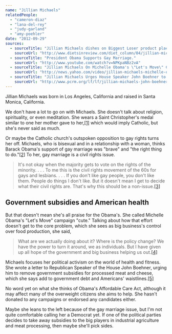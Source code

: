 ```yaml
---
name: "Jillian Michaels"
relatedPeople:
  - "cameron-diaz"
  - "lana-del-rey"
  - "judy-garland"
  - "amy-poehler"
date: "2012-09-29"
sources:
  - sourceTitle: "Jillian Michaels dishes on Biggest Loser product placement and that fight."
    sourceUrl: "http://www.dietsinreview.com/diet_column/04/jillian-michaels-dishes-on-biggest-loser-product-placement-and-that-fight/"
  - sourceTitle: "President Obama Supports Gay Marriage."
    sourceUrl: "http://www.youtube.com/watch?v=NPKpaNBz2vA"
  - sourceTitle: "Jillian Michaels On Michelle Obama's \"Let's Move\" Campaign."
    sourceUrl: "http://news.yahoo.com/video/jillian-michaels-michelle-obamas-lets-000000517.html"
  - sourceTitle: "Jillian Michaels Urges House Speaker John Boehner to Eliminate Subsidies for Unhealthful Foods."
    sourceUrl: "http://www.pcrm.org/lf/lf/jillian-michaels-john-boehner-subsidies"
---
```


Jillian Michaels was born in Los Angeles, California and raised in Santa Monica, California.

We don't have a lot to go on with Michaels. She doesn't talk about religion, spirituality, or even meditation. She wears a Saint Christopher's medal similar to one her mother gave to her,<a class="source-citation" href="#http://www.dietsinreview.com/diet_column/04/jillian-michaels-dishes-on-biggest-loser-product-placement-and-that-fight/" title="Jillian Michaels dishes on Biggest Loser product placement and that fight.">[1]</a> which would imply Catholic, but she's never said as much.

Or maybe the Catholic church's outspoken opposition to gay rights turns her off. Michaels, who is bisexual and in a relationship with a woman, thinks Barack Obama's support of gay marriage was "brave" and "the right thing to do."<a class="source-citation" href="#http://www.youtube.com/watch?v=NPKpaNBz2vA" title="President Obama Supports Gay Marriage.">[2]</a> To her, gay marriage is a civil rights issue.

>It's not okay when the majority gets to vote on the rights of the minority. . . . To me this is the civil rights movement of the 60s for gays and lesbians. . . . If you don't like gay people, you don't like them. People do things I don't like. But it doesn't mean I get to decide what their civil rights are. That's why this should be a non-issue.<a class="source-citation" href="#http://www.youtube.com/watch?v=NPKpaNBz2vA" title="President Obama Supports Gay Marriage.">[3]</a>

## 

## Government subsidies and American health

But that doesn't mean she's all praise for the Obama's. She called Michelle Obama's "Let's Move" campaign "cute." Talking about how that effort doesn't get to the core problem, which she sees as big business's control over food production, she said,

>What are we actually doing about it? Where is the policy change? We have the power to turn it around, we as individuals. But I have given up all hope of the government and big business helping us out.<a class="source-citation" href="#http://news.yahoo.com/video/jillian-michaels-michelle-obamas-lets-000000517.html" title="Jillian Michaels On Michelle Obama&apos;s &quot;Let&apos;s Move&quot; Campaign.">[4]</a>

Michaels focuses her political activism on the world of health and fitness. She wrote a letter to Republican Speaker of the House John Boehner, urging him to remove government subsidies for processed meat and cheese, which she says add to government debt and Americans' waistlines.<a class="source-citation" href="#http://www.pcrm.org/lf/lf/jillian-michaels-john-boehner-subsidies" title="Jillian Michaels Urges House Speaker John Boehner to Eliminate Subsidies for Unhealthful Foods.">[5]</a>

No word yet on what she thinks of Obama's Affordable Care Act, although it may affect many of the overweight citizens she aims to help. She hasn't donated to any campaigns or endorsed any candidates either.

Maybe she leans to the left because of the gay marriage issue, but I'm not quite comfortable calling her a Democrat yet. If one of the political parties decides to take away subsidies to the big players in industrial agriculture and meat processing, then maybe she'll pick sides.